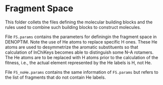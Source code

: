 # Fragment Space
This folder collets the files defining the molecular building blocks and the rules used to combine such building blocks to construct molecules.

File `FS.params` contains the parameters for definingin the fragment space in DENOPTIM. Note the use of He atoms to replace specific H ones. These He atoms are used to desymmetrize the aromatic substituents so that calculation of InChiKeys becomes able to distinguish some N–A rotamers. The He atoms are to be replaced with H atoms prior to the calculation of the fitness, i.e., the actual element represented by the He labels is H, not He.

File `FS_noHe.params` contains the same information of `FS.params` but refers to the list of fragments that do not contain He labels.
